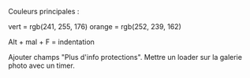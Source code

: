 Couleurs principales : 

vert = rgb(241, 255, 176)
orange = rgb(252, 239, 162)

Alt + mal + F = indentation

Ajouter champs "Plus d'info protections".
Mettre un loader sur la galerie photo avec un timer.